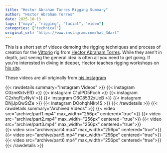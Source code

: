 ```yaml
---
title: "Hector Abraham Torres Rigging Summary"
author: "Hector Abraham Torres"
date: 2025-10-13
tags: ["maya", "rigging", "facial", "video"]
categories: ["technical"]
original_url: "https://www.instagram.com/hat_3dart"
---
```


This is a short set of videos demoing the rigging techniques and process of creation for the [Vittorio](https://www.hatrigs.com/vittorio) rig 
from [Hector Abraham Torres](https://www.hatrigs.com/). While they aren't in depth, just seeing the general idea is often all you need to get going.
If you're interested in diving in deeper, Hector teaches rigging workshops on [his site](https://www.hatrigs.com/workshops).

These videos are all originally from [his instagram](https://www.instagram.com/hat_3dart)
<!--more-->
{{< rawdetails summary="Instagram Videos" >}}
    {{< instagram C0zmKktvEfD >}}
    {{< instagram C1plPD5Pcch >}}
    {{< instagram C2xhqFLvNyV >}}
    {{< instagram C6C8532xUeB >}}
    {{< instagram DNjJpQwStZe >}}
    {{< instagram DOohqhNkt4S >}}
{{< /rawdetails >}}
{{< rawdetails summary="Archived Videos" >}}
    {{< video src="archive/part1.mp4" max_width="256px" centered="true">}}
    {{< video src="archive/part2.mp4"  max_width="256px" centered="true">}}
    {{< video src="archive/part3.mp4"  max_width="256px" centered="true">}}  
    {{< video src="archive/part4.mp4"  max_width="256px" centered="true">}}
    {{< video src="archive/part5.mp4"  max_width="256px" centered="true">}} 
    {{< video src="archive/part6.mp4"  max_width="256px" centered="true">}} 
{{< /rawdetails >}}


